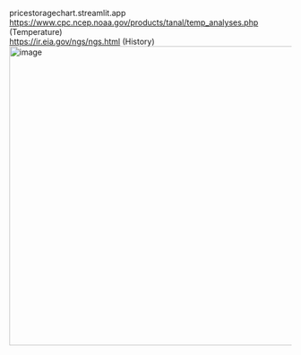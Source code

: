 pricestoragechart.streamlit.app<br>
https://www.cpc.ncep.noaa.gov/products/tanal/temp_analyses.php (Temperature)<br>
https://ir.eia.gov/ngs/ngs.html (History)<br>
<img width="534" height="534" alt="image" src="https://github.com/user-attachments/assets/325ea0c0-0bc3-4241-ac50-0724b7c2c015" />


 
